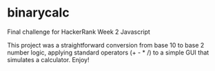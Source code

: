 # binarycalc
Final challenge for HackerRank Week 2 Javascript

This project was a straightforward conversion from base 10 to base 2 number logic, applying standard operators (+ - * /) to a simple GUI that simulates a calculator. Enjoy!
